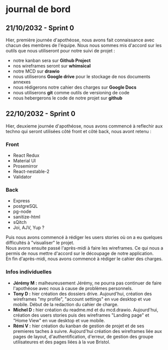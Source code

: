 # journal de bord

## 21/10/2032 - Sprint 0

Hier, première journée d'apothéose, nous avons fait connaissance avec chacun des membres de l'équipe.
Nous nous sommes mis d'accord sur les outils que nous utiliseront pour notre suivi de projet :

- notre kanban sera sur **Github Project**
- nos wireframes seront sur **whimsical**
- notre MCD sur **drawio**
- nous utiliserons  **Google drive** pour le stockage de nos documents annexes
- nous rédigerons notre cahier des charges sur **Google Docs**
- nous utiliserons **git** comme outils de versioning de code
- nous hebergerons le code de notre projet sur **github**

## 22/10/2032 - Sprint 0

Hier, deuxieme journée d'apothéose, nous avons commencé à reflechir aux techno qui seront utilisées côté front et côté back, nous avont retenu :  
### Front

- React Redux
- Material UI
- Prosemirror
- React-nestable-2
- Validator

### Back

- Express
- postgreSQL
- pg-node
- sanitize-html
- sQitch
- Joi, AJV, Yup ?
  
Puis nous avons commencé à rédiger les users stories où on a eu quelques difficultés à "visualiser" le projet.  
Nous avons ensuite passé l'après-midi à faire les wireframes. Ce qui nous a permis de nous mettre d'accord sur le découpage de notre application.  
En fin d'après-midi, nous avons commencé à rédiger le cahier des charges.

### Infos individuelles

- **Jérémy M :** malheureusement Jérémy, ne pourra pas continuer de faire l'apothéose avec nous à cause de problèmes personnels.
- **Tony D :** hier création des dossiers drive. Aujourd'hui, création des wireframes "my profile", "account settings" en vue desktop et vue mobile. Début de la redaction du cahier de charge.
- **Michel D :** hier création du readme.md et du mcd.drawio. Aujourd'hui, création des users stories puis des wireframes "Landing page" et "Home View" en vue desktop et vue mobile.
- **Rémi V :** hier création du kanban de gestion de projet et de ses premieres taches à suivre. Aujourd'hui création des wireframes liée aux pages de layout, d'authentification, d'erreur, de gestion des groupe utilisateures et des pages liées à la vue Bristol.